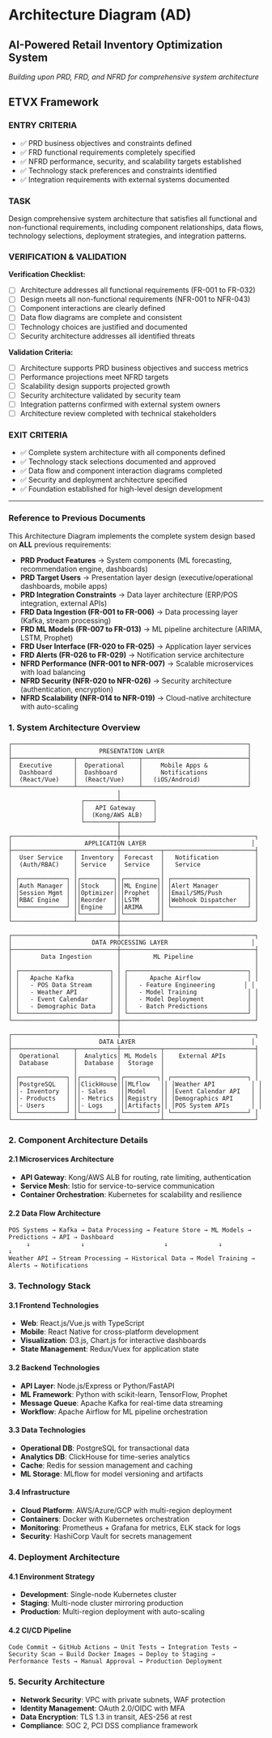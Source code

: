 # Architecture Diagram (AD)
## AI-Powered Retail Inventory Optimization System

*Building upon PRD, FRD, and NFRD for comprehensive system architecture*

## ETVX Framework

### ENTRY CRITERIA
- ✅ PRD business objectives and constraints defined
- ✅ FRD functional requirements completely specified
- ✅ NFRD performance, security, and scalability targets established
- ✅ Technology stack preferences and constraints identified
- ✅ Integration requirements with external systems documented

### TASK
Design comprehensive system architecture that satisfies all functional and non-functional requirements, including component relationships, data flows, technology selections, deployment strategies, and integration patterns.

### VERIFICATION & VALIDATION
**Verification Checklist:**
- [ ] Architecture addresses all functional requirements (FR-001 to FR-032)
- [ ] Design meets all non-functional requirements (NFR-001 to NFR-043)
- [ ] Component interactions are clearly defined
- [ ] Data flow diagrams are complete and consistent
- [ ] Technology choices are justified and documented
- [ ] Security architecture addresses all identified threats

**Validation Criteria:**
- [ ] Architecture supports PRD business objectives and success metrics
- [ ] Performance projections meet NFRD targets
- [ ] Scalability design supports projected growth
- [ ] Security architecture validated by security team
- [ ] Integration patterns confirmed with external system owners
- [ ] Architecture review completed with technical stakeholders

### EXIT CRITERIA
- ✅ Complete system architecture with all components defined
- ✅ Technology stack selections documented and approved
- ✅ Data flow and component interaction diagrams completed
- ✅ Security and deployment architecture specified
- ✅ Foundation established for high-level design development

---

### Reference to Previous Documents
This Architecture Diagram implements the complete system design based on **ALL** previous requirements:
- **PRD Product Features** → System components (ML forecasting, recommendation engine, dashboards)
- **PRD Target Users** → Presentation layer design (executive/operational dashboards, mobile apps)
- **PRD Integration Constraints** → Data layer architecture (ERP/POS integration, external APIs)
- **FRD Data Ingestion (FR-001 to FR-006)** → Data processing layer (Kafka, stream processing)
- **FRD ML Models (FR-007 to FR-013)** → ML pipeline architecture (ARIMA, LSTM, Prophet)
- **FRD User Interface (FR-020 to FR-025)** → Application layer services
- **FRD Alerts (FR-026 to FR-029)** → Notification service architecture
- **NFRD Performance (NFR-001 to NFR-007)** → Scalable microservices with load balancing
- **NFRD Security (NFR-020 to NFR-026)** → Security architecture (authentication, encryption)
- **NFRD Scalability (NFR-014 to NFR-019)** → Cloud-native architecture with auto-scaling

### 1. System Architecture Overview

```
┌─────────────────────────────────────────────────────────────────┐
│                        PRESENTATION LAYER                       │
├─────────────────┬─────────────────┬─────────────────────────────┤
│  Executive      │  Operational    │     Mobile Apps &           │
│  Dashboard      │  Dashboard      │     Notifications           │
│  (React/Vue)    │  (React/Vue)    │   (iOS/Android)             │
└─────────────────┴─────────────────┴─────────────────────────────┘
                              │
                    ┌─────────┴─────────┐
                    │   API Gateway     │
                    │  (Kong/AWS ALB)   │
                    └─────────┬─────────┘
                              │
┌─────────────────────────────┼─────────────────────────────────────┐
│                    APPLICATION LAYER                             │
├─────────────────┬───────────┼───────────┬─────────────────────────┤
│  User Service   │ Inventory │ Forecast  │   Notification          │
│  (Auth/RBAC)    │ Service   │ Service   │   Service               │
│                 │           │           │                         │
│ ┌─────────────┐ │┌─────────┐│┌─────────┐│ ┌─────────────────────┐ │
│ │Auth Manager │ ││Stock    │││ML Engine││ │Alert Manager        │ │
│ │Session Mgmt │ ││Optimizer│││Prophet  ││ │Email/SMS/Push       │ │
│ │RBAC Engine  │ ││Reorder  │││LSTM     ││ │Webhook Dispatcher   │ │
│ └─────────────┘ ││Engine   │││ARIMA    ││ └─────────────────────┘ │
│                 │└─────────┘│└─────────┘│                         │
└─────────────────┴───────────┼───────────┴─────────────────────────┘
                              │
┌─────────────────────────────┼─────────────────────────────────────┐
│                      DATA PROCESSING LAYER                       │
├─────────────────────────────┼─────────────────────────────────────┤
│        Data Ingestion       │         ML Pipeline                 │
│                             │                                     │
│ ┌─────────────────────────┐ │ ┌─────────────────────────────────┐ │
│ │   Apache Kafka          │ │ │      Apache Airflow             │ │
│ │   - POS Data Stream     │ │ │   - Feature Engineering        │ │
│ │   - Weather API         │ │ │   - Model Training              │ │
│ │   - Event Calendar      │ │ │   - Model Deployment            │ │
│ │   - Demographic Data    │ │ │   - Batch Predictions           │ │
│ └─────────────────────────┘ │ └─────────────────────────────────┘ │
└─────────────────────────────┼─────────────────────────────────────┘
                              │
┌─────────────────────────────┼─────────────────────────────────────┐
│                        DATA LAYER                                │
├─────────────────┬───────────┼───────────┬─────────────────────────┤
│  Operational    │  Analytics│ ML Models │    External APIs        │
│  Database       │  Database │  Storage  │                         │
│                 │           │           │                         │
│ ┌─────────────┐ │┌─────────┐│┌─────────┐│ ┌─────────────────────┐ │
│ │PostgreSQL   │ ││ClickHouse│││MLflow   ││ │Weather API          │ │
│ │- Inventory  │ ││- Sales   │││Model    ││ │Event Calendar API   │ │
│ │- Products   │ ││- Metrics │││Registry ││ │Demographics API     │ │
│ │- Users      │ ││- Logs    │││Artifacts││ │POS System APIs      │ │
│ └─────────────┘ │└─────────┘│└─────────┘│ └─────────────────────┘ │
└─────────────────┴───────────┴───────────┴─────────────────────────┘
```

### 2. Component Architecture Details

#### 2.1 Microservices Architecture
- **API Gateway**: Kong/AWS ALB for routing, rate limiting, authentication
- **Service Mesh**: Istio for service-to-service communication
- **Container Orchestration**: Kubernetes for scalability and resilience

#### 2.2 Data Flow Architecture
```
POS Systems → Kafka → Data Processing → Feature Store → ML Models → Predictions → API → Dashboard
     ↓              ↓                      ↓              ↓            ↓
Weather API → Stream Processing → Historical Data → Model Training → Alerts → Notifications
```

### 3. Technology Stack

#### 3.1 Frontend Technologies
- **Web**: React.js/Vue.js with TypeScript
- **Mobile**: React Native for cross-platform development
- **Visualization**: D3.js, Chart.js for interactive dashboards
- **State Management**: Redux/Vuex for application state

#### 3.2 Backend Technologies
- **API Layer**: Node.js/Express or Python/FastAPI
- **ML Framework**: Python with scikit-learn, TensorFlow, Prophet
- **Message Queue**: Apache Kafka for real-time data streaming
- **Workflow**: Apache Airflow for ML pipeline orchestration

#### 3.3 Data Technologies
- **Operational DB**: PostgreSQL for transactional data
- **Analytics DB**: ClickHouse for time-series analytics
- **Cache**: Redis for session management and caching
- **ML Storage**: MLflow for model versioning and artifacts

#### 3.4 Infrastructure
- **Cloud Platform**: AWS/Azure/GCP with multi-region deployment
- **Containers**: Docker with Kubernetes orchestration
- **Monitoring**: Prometheus + Grafana for metrics, ELK stack for logs
- **Security**: HashiCorp Vault for secrets management

### 4. Deployment Architecture

#### 4.1 Environment Strategy
- **Development**: Single-node Kubernetes cluster
- **Staging**: Multi-node cluster mirroring production
- **Production**: Multi-region deployment with auto-scaling

#### 4.2 CI/CD Pipeline
```
Code Commit → GitHub Actions → Unit Tests → Integration Tests → 
Security Scan → Build Docker Images → Deploy to Staging → 
Performance Tests → Manual Approval → Production Deployment
```

### 5. Security Architecture
- **Network Security**: VPC with private subnets, WAF protection
- **Identity Management**: OAuth 2.0/OIDC with MFA
- **Data Encryption**: TLS 1.3 in transit, AES-256 at rest
- **Compliance**: SOC 2, PCI DSS compliance framework

